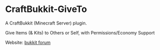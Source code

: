 CraftBukkit-GiveTo
===========

A CraftBukkit (Minecraft Server) plugin.

Give Items (& Kits) to Others or Self, with Permissions/Economy Support

Website: [bukkit forum](http://forums.bukkit.org/threads/10449/)
